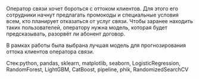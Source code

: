 Оператор связи хочет бороться с оттоком клиентов. Для этого его сотрудники начнут предлагать промокоды и специальные условия всем, кто планирует отказаться от услуг связи. Чтобы заранее находить таких пользователей, оператору нужна модель, которая будет предсказывать, разорвёт ли абонент договор.

В рамках работы была выбрана лучшая модель для прогнозирования оттока клиентов оператора связи.

Стек:python, pandas, sklearn, matplotlib, seaborn, LogisticRegression, RandomForest, LightGBM, CatBoost, pipeline, phik, RandomizedSearchCV
